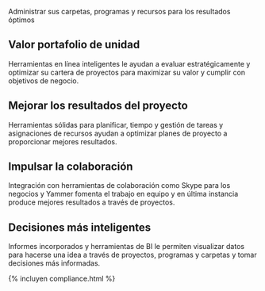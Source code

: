 
Administrar sus carpetas, programas y recursos para los resultados óptimos

## Valor portafolio de unidad
Herramientas en línea inteligentes le ayudan a evaluar estratégicamente y optimizar su cartera de proyectos para maximizar su valor y cumplir con objetivos de negocio. 

## Mejorar los resultados del proyecto
Herramientas sólidas para planificar, tiempo y gestión de tareas y asignaciones de recursos ayudan a optimizar planes de proyecto a proporcionar mejores resultados. 

## Impulsar la colaboración
Integración con herramientas de colaboración como Skype para los negocios y Yammer fomenta el trabajo en equipo y en última instancia produce mejores resultados a través de proyectos. 

## Decisiones más inteligentes 
Informes incorporados y herramientas de BI le permiten visualizar datos para hacerse una idea a través de proyectos, programas y carpetas y tomar decisiones más informadas. 

{% incluyen compliance.html %}


